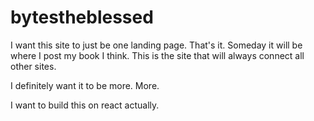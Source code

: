 # bytestheblessed

I want this site to just be one landing page. That's it. Someday it will be where I post my book I think.
This is the site that will always connect all other sites.

I definitely want it to be more. More.

I want to build this on react actually.
